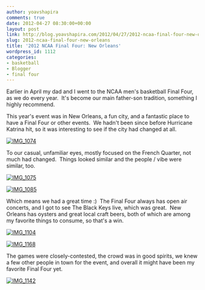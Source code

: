 ```yaml
---
author: yoavshapira
comments: true
date: 2012-04-27 08:30:00+00:00
layout: post
link: http://blog.yoavshapira.com/2012/04/27/2012-ncaa-final-four-new-orleans/
slug: 2012-ncaa-final-four-new-orleans
title: '2012 NCAA Final Four: New Orleans'
wordpress_id: 1112
categories:
- basketball
- Blogger
- final four
---
```


Earlier in April my dad and I went to the NCAA men's basketball Final Four, as we do every year.  It's become our main father-son tradition, something I highly recommend.  
  
This year's event was in New Orleans, a fun city, and a fantastic place to have a Final Four or other events.  We hadn't been since before Hurricane Katrina hit, so it was interesting to see if the city had changed at all.  
  


[![IMG_1074](http://farm8.staticflickr.com/7137/7045176371_28537015eb.jpg)](http://www.flickr.com/photos/yoavshapira/7045176371/)

  
To our casual, unfamiliar eyes, mostly focused on the French Quarter, not much had changed.  Things looked similar and the people / vibe were similar, too.  
  


[![IMG_1075](http://farm6.staticflickr.com/5452/6899082662_909f520115.jpg)](http://www.flickr.com/photos/yoavshapira/6899082662/)  
  
[![IMG_1085](http://farm8.staticflickr.com/7219/7045180439_4680ebf0c4.jpg)](http://www.flickr.com/photos/yoavshapira/7045180439/)  
  
  


  
Which means we had a great time :)  The Final Four always has open air concerts, and I got to see The Black Keys live, which was great.  New Orleans has oysters and great local craft beers, both of which are among my favorite things to consume, so that's a win.  
  


[![IMG_1104](http://farm8.staticflickr.com/7178/7045198119_041036193c.jpg)](http://www.flickr.com/photos/yoavshapira/7045198119/)  
  
[![IMG_1168](http://farm6.staticflickr.com/5112/7045229405_c87a5c9981.jpg)](http://www.flickr.com/photos/yoavshapira/7045229405/)

  
The games were closely-contested, the crowd was in good spirits, we knew a few other people in town for the event, and overall it might have been my favorite Final Four yet.  
  


[![IMG_1142](http://farm8.staticflickr.com/7196/6899119538_8ea8e0ccd0.jpg)](http://www.flickr.com/photos/yoavshapira/6899119538/)
